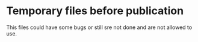 # Temporary files before publication

This files could have some bugs or still sre not done and are not allowed to use.
